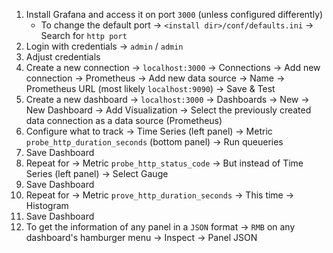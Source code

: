 1. Install Grafana and access it on port `3000` (unless configured differently)
    - To change the default port -> `<install dir>/conf/defaults.ini` -> Search for `http port`
2. Login with credentials -> `admin` / `admin`
3. Adjust credentials
4. Create a new connection -> `localhost:3000` -> Connections -> Add new connection -> Prometheus -> Add new data source -> Name -> Prometheus URL (most likely `localhost:9090`) -> Save & Test
5. Create a new dashboard -> `localhost:3000` -> Dashboards -> New -> New Dashboard -> Add Visualization -> Select the previously created data connection as a data source (Prometheus)
6. Configure what to track -> Time Series (left panel) -> Metric `probe_http_duration_seconds` (bottom panel) -> Run queueries
7. Save Dashboard
8. Repeat for -> Metric `probe_http_status_code` -> But instead of Time Series (left panel) -> Select Gauge
9. Save Dashboard
10. Repeat for -> Metric `prove_http_duration_seconds` -> This time -> Histogram
11. Save Dashboard
12. To get the information of any panel in a `JSON` format -> `RMB` on any dashboard's hamburger menu -> Inspect -> Panel JSON
